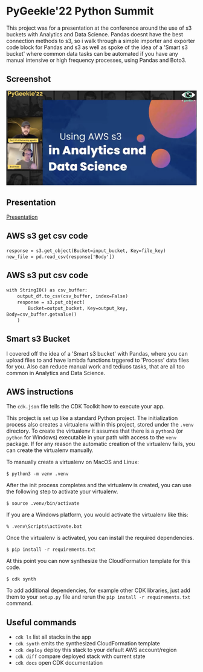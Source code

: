 # PyGeekle'22 Python Summit

This project was for a presentation at the conference around the use of s3 buckets with Analytics and Data Science. Pandas doesnt have the best connection methods to s3, so i walk through a simple importer and exporter code block for Pandas and s3 as well as spoke of the idea of a 'Smart s3 bucket' where common data tasks can be automated if you have any manual intensive or high frequency processes, using Pandas and Boto3.

## Screenshot

![alt text](./readme_images/pygeekle_screenshot.png "Title")

## Presentation
[Presentation](https://www.canva.com/design/DAFLayUgobs/view)

## AWS s3 get csv code

    response = s3.get_object(Bucket=input_bucket, Key=file_key)
    new_file = pd.read_csv(response['Body'])

## AWS s3 put csv code
    with StringIO() as csv_buffer:
        output_df.to_csv(csv_buffer, index=False)
        response = s3.put_object(
            Bucket=output_bucket, Key=output_key, Body=csv_buffer.getvalue()
        )
        
## Smart s3 Bucket

I covered off the idea of a 'Smart s3 bucket' with Pandas, where you can upload files to and have lambda functions trggered to 'Process' data files for you. Also can reduce manual work and tediuos tasks, that are all too common in Analytics and Data Science.

## AWS instructions

The `cdk.json` file tells the CDK Toolkit how to execute your app.

This project is set up like a standard Python project.  The initialization
process also creates a virtualenv within this project, stored under the `.venv`
directory.  To create the virtualenv it assumes that there is a `python3`
(or `python` for Windows) executable in your path with access to the `venv`
package. If for any reason the automatic creation of the virtualenv fails,
you can create the virtualenv manually.

To manually create a virtualenv on MacOS and Linux:

```
$ python3 -m venv .venv
```

After the init process completes and the virtualenv is created, you can use the following
step to activate your virtualenv.

```
$ source .venv/bin/activate
```

If you are a Windows platform, you would activate the virtualenv like this:

```
% .venv\Scripts\activate.bat
```

Once the virtualenv is activated, you can install the required dependencies.

```
$ pip install -r requirements.txt
```

At this point you can now synthesize the CloudFormation template for this code.

```
$ cdk synth
```

To add additional dependencies, for example other CDK libraries, just add
them to your `setup.py` file and rerun the `pip install -r requirements.txt`
command.

## Useful commands

 * `cdk ls`          list all stacks in the app
 * `cdk synth`       emits the synthesized CloudFormation template
 * `cdk deploy`      deploy this stack to your default AWS account/region
 * `cdk diff`        compare deployed stack with current state
 * `cdk docs`        open CDK documentation




  



